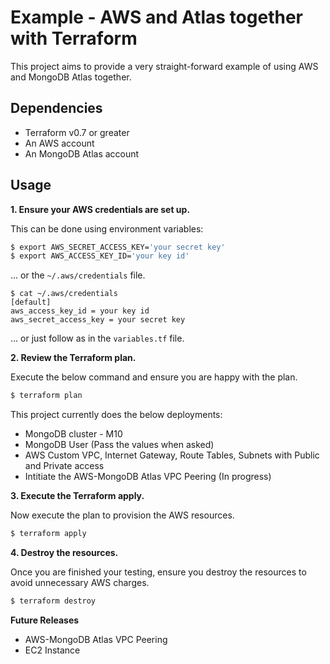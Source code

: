 # Example - AWS and Atlas together with Terraform

This project aims to provide a very straight-forward example of using AWS and MongoDB Atlas together.


## Dependencies

* Terraform v0.7 or greater
* An AWS account
* An MongoDB Atlas account

## Usage

**1\. Ensure your AWS credentials are set up.**

This can be done using environment variables:

``` bash
$ export AWS_SECRET_ACCESS_KEY='your secret key'
$ export AWS_ACCESS_KEY_ID='your key id'
```

... or the `~/.aws/credentials` file.

```
$ cat ~/.aws/credentials
[default]
aws_access_key_id = your key id
aws_secret_access_key = your secret key

```
... or just follow as in the `variables.tf` file.

**2\. Review the Terraform plan.**

Execute the below command and ensure you are happy with the plan.

``` bash
$ terraform plan
```
This project currently does the below deployments:

- MongoDB cluster - M10
- MongoDB User (Pass the values when asked)
- AWS Custom VPC, Internet Gateway, Route Tables, Subnets with Public and Private access
- Intitiate the AWS-MongoDB Atlas VPC Peering (In progress)

**3\. Execute the Terraform apply.**

Now execute the plan to provision the AWS resources.

``` bash
$ terraform apply
```

**4\. Destroy the resources.**

Once you are finished your testing, ensure you destroy the resources to avoid unnecessary AWS charges.

``` bash
$ terraform destroy
```

**Future Releases**

- AWS-MongoDB Atlas VPC Peering
- EC2 Instance

